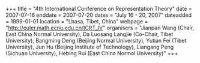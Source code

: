 +++
title = "4th International Conference on Representation Theory"
date = 2007-07-16
enddate = 2007-07-20
dates = "July 16 - 20, 2007"
dateadded = 1999-01-01
location = "Lhasa, Tibet, China"
webpage = "http://euler.math.ecnu.edu.cn/ICRT_IV"
organisers = "Jianpan Wang (Chair, East China Normal University), Da Luosang Langjie (Co-Chair, Tibet University), Bangming Deng (Beijing Normal University), Yutian Fei (Tibet University), Jun Hu (Beijing Institute of Technology), Liangang Peng (Sichuan University), Hebing Rui (East China Normal University)"
+++
